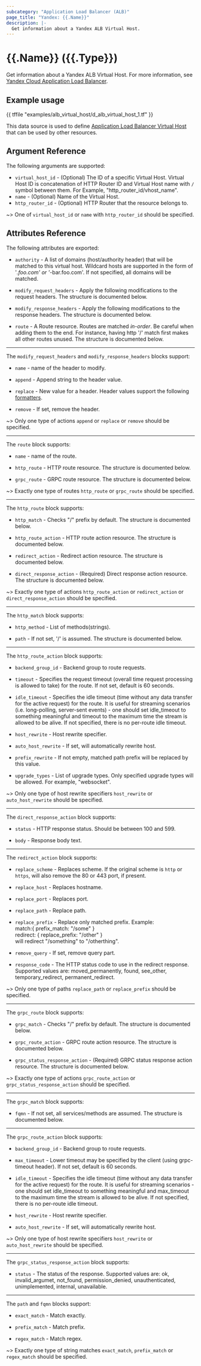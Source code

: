 ```yaml
---
subcategory: "Application Load Balancer (ALB)"
page_title: "Yandex: {{.Name}}"
description: |-
  Get information about a Yandex ALB Virtual Host.
---
```


# {{.Name}} ({{.Type}})

Get information about a Yandex ALB Virtual Host. For more information, see [Yandex Cloud Application Load Balancer](https://yandex.cloud/docs/application-load-balancer/quickstart).

## Example usage

{{ tffile "examples/alb_virtual_host/d_alb_virtual_host_1.tf" }}

This data source is used to define [Application Load Balancer Virtual Host](https://yandex.cloud/docs/application-load-balancer/concepts/http-router) that can be used by other resources.

## Argument Reference

The following arguments are supported:

* `virtual_host_id` - (Optional) The ID of a specific Virtual Host. Virtual Host ID is concatenation of HTTP Router ID and Virtual Host name with `/` symbol between them. For Example, "http_router_id/vhost_name".
* `name` - (Optional) Name of the Virtual Host.
* `http_router_id` - (Optional) HTTP Router that the resource belongs to.

~> One of `virtual_host_id` or `name` with `http_router_id` should be specified.

## Attributes Reference

The following attributes are exported:

* `authority` - A list of domains (host/authority header) that will be matched to this virtual host. Wildcard hosts are supported in the form of '*.foo.com' or '*-bar.foo.com'. If not specified, all domains will be matched.

* `modify_request_headers` - Apply the following modifications to the request headers. The structure is documented below.

* `modify_response_headers` - Apply the following modifications to the response headers. The structure is documented below.

* `route` - A Route resource. Routes are matched *in-order*. Be careful when adding them to the end. For instance, having http '/' match first makes all other routes unused. The structure is documented below.

---

The `modify_request_headers` and `modify_response_headers` blocks support:

* `name` - name of the header to modify.

* `append` - Append string to the header value.

* `replace` - New value for a header. Header values support the following [formatters](https://www.envoyproxy.io/docs/envoy/latest/configuration/http/http_conn_man/headers#custom-request-response-headers).

* `remove` - If set, remove the header.

~> Only one type of actions `append` or `replace` or `remove` should be specified.

---

The `route` block supports:

* `name` - name of the route.

* `http_route` - HTTP route resource. The structure is documented below.

* `grpc_route` - GRPC route resource. The structure is documented below.

~> Exactly one type of routes `http_route` or `grpc_route` should be specified.

---

The `http_route` block supports:

* `http_match` - Checks "/" prefix by default. The structure is documented below.

* `http_route_action` - HTTP route action resource. The structure is documented below.

* `redirect_action` - Redirect action resource. The structure is documented below.

* `direct_response_action` - (Required) Direct response action resource. The structure is documented below.

~> Exactly one type of actions `http_route_action` or `redirect_action` or `direct_response_action` should be specified.

---

The `http_match` block supports:

* `http_method` - List of methods(strings).

* `path` - If not set, '/' is assumed. The structure is documented below.

---

The `http_route_action` block supports:

* `backend_group_id` - Backend group to route requests.

* `timeout` - Specifies the request timeout (overall time request processing is allowed to take) for the route. If not set, default is 60 seconds.

* `idle_timeout` - Specifies the idle timeout (time without any data transfer for the active request) for the route. It is useful for streaming scenarios (i.e. long-polling, server-sent events) - one should set idle_timeout to something meaningful and timeout to the maximum time the stream is allowed to be alive. If not specified, there is no per-route idle timeout.

* `host_rewrite` - Host rewrite specifier.

* `auto_host_rewrite` - If set, will automatically rewrite host.

* `prefix_rewrite` - If not empty, matched path prefix will be replaced by this value.

* `upgrade_types` - List of upgrade types. Only specified upgrade types will be allowed. For example, "websocket".

~> Only one type of host rewrite specifiers `host_rewrite` or `auto_host_rewrite` should be specified.

---

The `direct_response_action` block supports:

* `status` - HTTP response status. Should be between 100 and 599.

* `body` - Response body text.

---

The `redirect_action` block supports:

* `replace_scheme` - Replaces scheme. If the original scheme is `http` or `https`, will also remove the 80 or 443 port, if present.

* `replace_host` - Replaces hostname.

* `replace_port` - Replaces port.

* `replace_path` - Replace path.

* `replace_prefix` - Replace only matched prefix. Example:<br/> match:{ prefix_match: "/some" } <br/> redirect: { replace_prefix: "/other" } <br/> will redirect "/something" to "/otherthing".

* `remove_query` - If set, remove query part.

* `response_code` - The HTTP status code to use in the redirect response. Supported values are: moved_permanently, found, see_other, temporary_redirect, permanent_redirect.

~> Only one type of paths `replace_path` or `replace_prefix` should be specified.

---

The `grpc_route` block supports:

* `grpc_match` - Checks "/" prefix by default. The structure is documented below.

* `grpc_route_action` - GRPC route action resource. The structure is documented below.

* `grpc_status_response_action` - (Required) GRPC status response action resource. The structure is documented below.

~> Exactly one type of actions `grpc_route_action` or `grpc_status_response_action` should be specified.

---

The `grpc_match` block supports:

* `fqmn` - If not set, all services/methods are assumed. The structure is documented below.

---

The `grpc_route_action` block supports:

* `backend_group_id` - Backend group to route requests.

* `max_timeout` - Lower timeout may be specified by the client (using grpc-timeout header). If not set, default is 60 seconds.

* `idle_timeout` - Specifies the idle timeout (time without any data transfer for the active request) for the route. It is useful for streaming scenarios - one should set idle_timeout to something meaningful and max_timeout to the maximum time the stream is allowed to be alive. If not specified, there is no per-route idle timeout.

* `host_rewrite` - Host rewrite specifier.

* `auto_host_rewrite` - If set, will automatically rewrite host.

~> Only one type of host rewrite specifiers `host_rewrite` or `auto_host_rewrite` should be specified.

---

The `grpc_status_response_action` block supports:

* `status` - The status of the response. Supported values are: ok, invalid_argumet, not_found, permission_denied, unauthenticated, unimplemented, internal, unavailable.

---

The `path` and `fqmn` blocks support:

* `exact_match` - Match exactly.

* `prefix_match` - Match prefix.

* `regex_match` - Match regex.

~> Exactly one type of string matches `exact_match`, `prefix_match` or `regex_match` should be specified.
